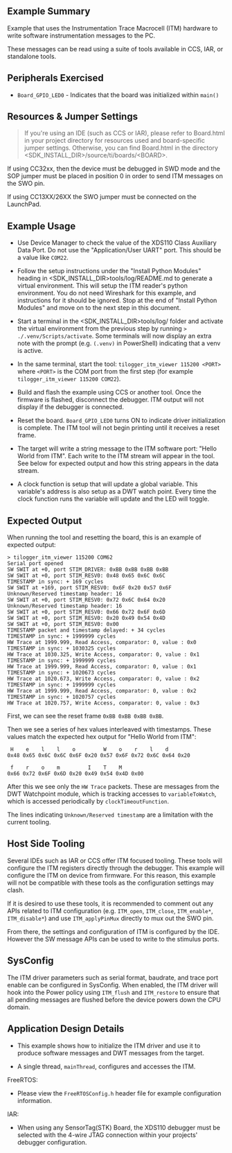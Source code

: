 ## Example Summary

Example that uses the Instrumentation Trace Macrocell (ITM) hardware to write
software instrumentation messages to the PC.

These messages can be read using a suite of tools available in CCS, IAR, or
standalone tools.

## Peripherals Exercised

* `Board_GPIO_LED0` - Indicates that the board was initialized within `main()`

## Resources & Jumper Settings

> If you're using an IDE (such as CCS or IAR), please refer to Board.html in
your project directory for resources used and board-specific jumper settings.
Otherwise, you can find Board.html in the directory
&lt;SDK_INSTALL_DIR&gt;/source/ti/boards/&lt;BOARD&gt;.

If using CC32xx, then the device must be debugged in SWD mode and the SOP
jumper must be placed in position 0 in order to send ITM messages
on the SWO pin.

If using CC13XX/26XX the SWO jumper must be connected on the LaunchPad.

## Example Usage

* Use Device Manager to check the value of the XDS110 Class Auxiliary Data
Port. Do not use the "Application/User UART" port. This should be a value
like `COM22`.

* Follow the setup instructions under the "Install Python Modules" heading in
&lt;SDK_INSTALL_DIR&gt;tools/log/README.md to generate a virtual environment.
This will setup the ITM reader's python environment. You do not need Wireshark
for this example, and instructions for it should be ignored. Stop at the end of
"Install Python Modules" and move on to the next step in this document.

* Start a terminal in the &lt;SDK_INSTALL_DIR&gt;tools/log/ folder and
activate the virtual environment from the previous step by running
`> ./.venv/Scripts/activate`. Some terminals will now display an extra note
with the prompt (e.g. `(.venv)` in PowerShell) indicating that a venv is active.

* In the same terminal, start the tool: `tilogger_itm_viewer 115200 <PORT>`
where `<PORT>` is the COM port from the first step (for example
`tilogger_itm_viewer 115200 COM22`).

* Build and flash the example using CCS or another tool. Once the firmware is
flashed, disconnect the debugger. ITM output will not display if the debugger
is connected.

* Reset the board. `Board_GPIO_LED0` turns ON to indicate driver initialization
is complete. The ITM tool will not begin printing until it receives a reset
frame.

* The target will write a string message to the ITM software port:
"Hello World from ITM". Each write to the ITM stream will appear in the tool.
See below for expected output and how this string appears in the data stream.

* A clock function is setup that will update a global variable. This variable's
address is also setup as a DWT watch point. Every time the clock function runs
the variable will update and the LED will toggle.

## Expected Output

When running the tool and resetting the board, this is an example of expected
output:

```text
> tilogger_itm_viewer 115200 COM62
Serial port opened
SW SWIT at +0, port STIM_DRIVER: 0xBB 0xBB 0xBB 0xBB
SW SWIT at +0, port STIM_RESV0: 0x48 0x65 0x6C 0x6C
TIMESTAMP in sync: + 169 cycles
SW SWIT at +169, port STIM_RESV0: 0x6F 0x20 0x57 0x6F
Unknown/Reserved timestamp header: 16
SW SWIT at +0, port STIM_RESV0: 0x72 0x6C 0x64 0x20
Unknown/Reserved timestamp header: 16
SW SWIT at +0, port STIM_RESV0: 0x66 0x72 0x6F 0x6D
SW SWIT at +0, port STIM_RESV0: 0x20 0x49 0x54 0x4D
SW SWIT at +0, port STIM_RESV0: 0x00
TIMESTAMP packet and timestamp delayed: + 34 cycles
TIMESTAMP in sync: + 1999999 cycles
HW Trace at 1999.999, Read Access, comparator: 0, value : 0x0
TIMESTAMP in sync: + 1030325 cycles
HW Trace at 1030.325, Write Access, comparator: 0, value : 0x1
TIMESTAMP in sync: + 1999999 cycles
HW Trace at 1999.999, Read Access, comparator: 0, value : 0x1
TIMESTAMP in sync: + 1020673 cycles
HW Trace at 1020.673, Write Access, comparator: 0, value : 0x2
TIMESTAMP in sync: + 1999999 cycles
HW Trace at 1999.999, Read Access, comparator: 0, value : 0x2
TIMESTAMP in sync: + 1020757 cycles
HW Trace at 1020.757, Write Access, comparator: 0, value : 0x3
```

First, we can see the reset frame `0xBB 0xBB 0xBB 0xBB`.

Then we see a series of hex values interleaved with timestamps. These values
match the expected hex output for "Hello World from ITM":

```text
 H    e    l    l    o         W    o    r    l    d
0x48 0x65 0x6C 0x6C 0x6F 0x20 0x57 0x6F 0x72 0x6C 0x64 0x20

 f    r    o    m         I    T    M
0x66 0x72 0x6F 0x6D 0x20 0x49 0x54 0x4D 0x00
```

After this we see only the `HW Trace` packets. These are messages from the DWT
Watchpoint module, which is tracking accesses to `variableToWatch`, which is
accessed periodically by `clockTimeoutFunction`.

The lines indicating `Unknown/Reserved timestamp` are a limitation with the
current tooling.

## Host Side Tooling

Several IDEs such as IAR or CCS offer ITM focused tooling. These tools will
configure the ITM registers directly through the debugger. This example
will configure the ITM on device from firmware. For this reason,
this example will not be compatible with these tools as the configuration
settings may clash.

If it is desired to use these tools, it is recommended to comment out any APIs
related to ITM configuration (e.g. `ITM_open`, `ITM_close`, `ITM_enable*`,
`ITM_disable*`) and use `ITM_applyPinMux` directly to mux out the SWO pin.

From there, the settings and configuration of ITM is configured by the IDE.
However the SW message APIs can be used to write to the stimulus ports.

## SysConfig

The ITM driver parameters such as serial format, baudrate, and trace port enable
can be configured in SysConfig. When enabled, the ITM driver will hook into the
Power policy using `ITM_flush` and `ITM_restore` to ensure that all pending
messages are flushed before the device powers down the CPU domain.

## Application Design Details

* This example shows how to initialize the ITM driver and use it to produce
software messages and DWT messages from the target.

* A single thread, `mainThread`, configures and accesses the ITM.

FreeRTOS:

* Please view the `FreeRTOSConfig.h` header file for example configuration
information.

IAR:

* When using any SensorTag(STK) Board, the XDS110 debugger must be
selected with the 4-wire JTAG connection within your projects' debugger
configuration.
